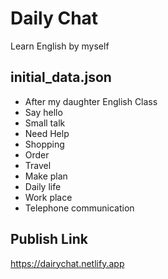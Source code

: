 # Daily Chat

Learn English by myself

## initial_data.json

- After my daughter English Class
- Say hello
- Small talk
- Need Help
- Shopping
- Order
- Travel
- Make plan
- Daily life
- Work place
- Telephone communication

## Publish Link
https://dairychat.netlify.app
